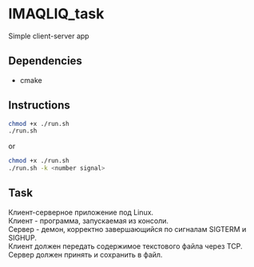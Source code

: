# IMAQLIQ_task
Simple client-server app

## Dependencies
* cmake

## Instructions
```bash
chmod +x ./run.sh
./run.sh
```
or

```bash
chmod +x ./run.sh
./run.sh -k <number signal>
```


## Task

Клиент-серверное приложение под Linux. \
Клиент - программа, запускаемая из консоли. \
Сервер - демон, корректно завершающийся по сигналам SIGTERM и SIGHUP. \
Клиент должен передать содержимое текстового файла через TCP. \
Сервер должен принять и сохранить в файл.


